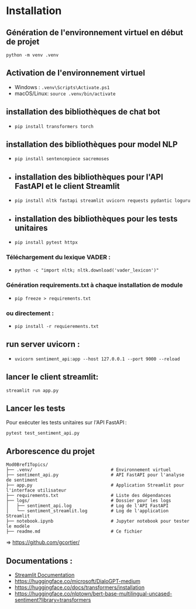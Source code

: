 # Installation
## Génération de l'environnement virtuel en début de projet
`python -m venv .venv`

## Activation de l'environnement virtuel
- Windows :  `.venv\Scripts\Activate.ps1`
- macOS/Linux: `source .venv/bin/activate`

## installation des bibliothèques de chat bot
- `pip install transformers torch`
## installation des bibliothèques pour model NLP
- `pip install sentencepiece sacremoses`
- ## installation des bibliothèques pour l'API FastAPI et le client Streamlit
- `pip install nltk fastapi streamlit uvicorn requests pydantic loguru`
- ## installation des bibliothèques pour les tests unitaires
- `pip install pytest httpx`

### Téléchargement du lexique VADER :
- `python -c "import nltk; nltk.download('vader_lexicon')"`


### Génération requirements.txt à chaque installation de module
- `pip freeze > requirements.txt`

### ou directement : 
- `pip install -r requierements.txt`


## run server uvicorn :
- `uvicorn sentiment_api:app --host 127.0.0.1 --port 9000 --reload`

## lancer le client streamlit:
`streamlit run app.py`

## Lancer les tests
Pour exécuter les tests unitaires sur l'API FastAPI :

`pytest test_sentiment_api.py`

## Arborescence du projet

```
Mod0Bref1Topics/
├── .venv/                              # Environnement virtuel 
├── sentiment_api.py                    # API FastAPI pour l'analyse de sentiment
├── app.py                              # Application Streamlit pour l'interface utilisateur
├── requirements.txt                    # Liste des dépendances
├── logs/                               # Dossier pour les logs
│   ├── sentiment_api.log               # Log de l'API FastAPI
│   └── sentiment_streamlit.log         # Log de l'application Streamlit
├── notebook.ipynb                      # Jupyter notebook pour tester le modèle
├── readme.md                           # Ce fichier
```

=> https://github.com/gcortier/

## Documentations :
- [Streamlit Documentation](https://docs.streamlit.io/) 
- https://huggingface.co/microsoft/DialoGPT-medium
- https://huggingface.co/docs/transformers/installation
- https://huggingface.co/nlptown/bert-base-multilingual-uncased-sentiment?library=transformers
